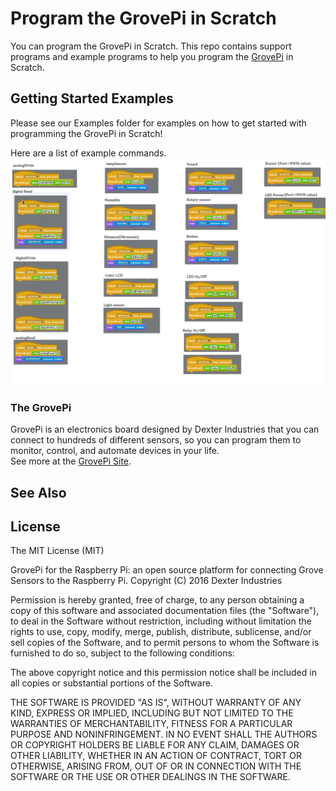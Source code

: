 # Program the GrovePi in Scratch

You can program the GrovePi in Scratch.  This repo contains support programs and example programs to help you program the [GrovePi](http://www.dexterindustries.com/GrovePi) in Scratch.

## Getting Started Examples
Please see our Examples folder for examples on how to get started with programming the GrovePi in Scratch!

Here are a list of example commands.
![Scratch Functions](scratch_functions.png "Overview of functions in Scratch.")

### The GrovePi

GrovePi is an electronics board designed by Dexter Industries that you can connect to hundreds of 
different sensors, so you can program them to monitor, control, and automate devices in your life.  
See more at the [GrovePi Site](http://dexterindustries.com/GrovePi/).

## See Also

## License

The MIT License (MIT)

GrovePi for the Raspberry Pi: an open source platform for connecting Grove Sensors to the Raspberry Pi.
Copyright (C) 2016  Dexter Industries

Permission is hereby granted, free of charge, to any person obtaining a copy
of this software and associated documentation files (the "Software"), to deal
in the Software without restriction, including without limitation the rights
to use, copy, modify, merge, publish, distribute, sublicense, and/or sell
copies of the Software, and to permit persons to whom the Software is
furnished to do so, subject to the following conditions:

The above copyright notice and this permission notice shall be included in
all copies or substantial portions of the Software.

THE SOFTWARE IS PROVIDED "AS IS", WITHOUT WARRANTY OF ANY KIND, EXPRESS OR
IMPLIED, INCLUDING BUT NOT LIMITED TO THE WARRANTIES OF MERCHANTABILITY,
FITNESS FOR A PARTICULAR PURPOSE AND NONINFRINGEMENT. IN NO EVENT SHALL THE
AUTHORS OR COPYRIGHT HOLDERS BE LIABLE FOR ANY CLAIM, DAMAGES OR OTHER
LIABILITY, WHETHER IN AN ACTION OF CONTRACT, TORT OR OTHERWISE, ARISING FROM,
OUT OF OR IN CONNECTION WITH THE SOFTWARE OR THE USE OR OTHER DEALINGS IN
THE SOFTWARE.